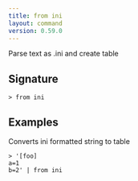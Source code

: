 ```yaml
---
title: from ini
layout: command
version: 0.59.0
---
```


Parse text as .ini and create table

## Signature

```> from ini ```

## Examples

Converts ini formatted string to table
```shell
> '[foo]
a=1
b=2' | from ini
```


